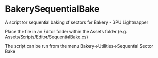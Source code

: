 # BakerySequentialBake
A script for sequential baking of sectors for Bakery - GPU Lightmapper

Place the file in an Editor folder within the Assets folder (e.g. Assets/Scripts/Editor/SequentialBake.cs)

The script can be run from the menu Bakery->Utilities->Sequential Sector Bake
